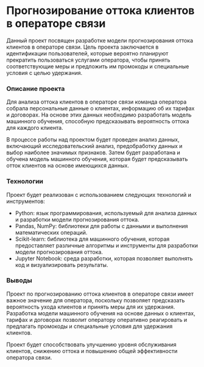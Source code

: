# Прогнозирование оттока клиентов в операторе связи
Данный проект посвящен разработке модели прогнозирования оттока клиентов в операторе связи. Цель проекта заключается в идентификации пользователей, которые вероятно планируют прекратить пользоваться услугами оператора, чтобы принять соответствующие меры и предложить им промокоды и специальные условия с целью удержания.

### Описание проекта
Для анализа оттока клиентов в операторе связи команда оператора собрала персональные данные о клиентах, информацию об их тарифах и договорах. На основе этих данных необходимо разработать модель машинного обучения, способную предсказывать вероятность оттока для каждого клиента.

В процессе работы над проектом будет проведен анализ данных, включающий исследовательский анализ, предобработку данных и выбор наиболее значимых признаков. Затем будет разработана и обучена модель машинного обучения, которая будет предсказывать отток клиентов на основе имеющихся данных.

### Технологии
Проект будет реализован с использованием следующих технологий и инструментов:

- Python: язык программирования, используемый для анализа данных и разработки модели прогнозирования оттока.
- Pandas, NumPy: библиотеки для работы с данными и выполнения математических операций.
- Scikit-learn: библиотека для машинного обучения, которая предоставляет различные алгоритмы и инструменты для разработки модели прогнозирования оттока.
- Jupyter Notebook: среда разработки, которая позволяет выполнять код и визуализировать результаты.

### Выводы

Проект по прогнозированию оттока клиентов в операторе связи имеет важное значение для оператора, поскольку позволяет предсказать вероятность ухода клиентов и принять меры для их удержания. Разработка модели машинного обучения на основе данных о клиентах, тарифах и договорах позволит оператору оперативно реагировать и предлагать промокоды и специальные условия для удержания клиентов.

Проект будет способствовать улучшению уровня обслуживания клиентов, снижению оттока и повышению общей эффективности оператора связи.
